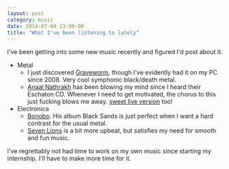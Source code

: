```yaml
---
layout: post
category: music
date: 2014-07-04 13:00:00
title: "What I've been listening to lately"
---
```


I've been getting into some new music recently and figured I'd post about it.

* Metal
  * I just discovered [Graveworm](https://www.youtube.com/watch?v=qihOp52Tots), though I've evidently had it on my PC since 2008. Very cool symphonic black/death metal.
  * [Anaal Nathrakh](https://www.youtube.com/watch?v=kzQpiJjdprQ) has been blowing my mind since I heard their Eschaton CD. Whenever I need to get motivated, the chorus to this just fucking blows me away. [sweet live version](https://www.youtube.com/watch?v=2JNI0vd0tz8) too!
* Electronica
  * [Bonobo](https://www.youtube.com/watch?v=cTjF2_-bneM). His album Black Sands is just perfect when I want a hard contrast for the usual metal.
  * [Seven Lions](https://www.youtube.com/watch?v=ArPpVRxyyRY) is a bit more upbeat, but satisfies my need for smooth and fun music.
  
I've regrettably not had time to work on my own music since starting my internship. I'll have to make more time for it. 